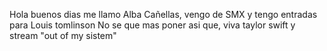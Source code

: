 Hola buenos dias me llamo Alba Cañellas, vengo de SMX y tengo entradas para Louis tomlinson
No se que mas poner asi que, viva taylor swift y stream "out of my sistem" 
